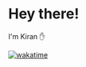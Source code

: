 # Hey there!
I'm Kiran ✋

[![wakatime](https://wakatime.com/badge/user/b313e539-bb67-453c-95dc-8fcab4d58776.svg)](https://wakatime.com/@b313e539-bb67-453c-95dc-8fcab4d58776)

